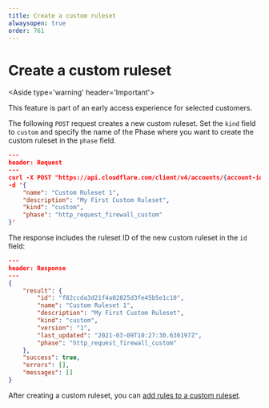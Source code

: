 ```yaml
---
title: Create a custom ruleset
alwaysopen: true
order: 761
---
```


# Create a custom ruleset

<Aside type='warning' header='Important'>

This feature is part of an early access experience for selected customers.

</Aside>

The following `POST` request creates a new custom ruleset. Set the `kind` field to `custom` and specify the name of the Phase where you want to create the custom ruleset in the `phase` field.

```json
---
header: Request
---
curl -X POST "https://api.cloudflare.com/client/v4/accounts/{account-id}/rulesets" \
-d '{
    "name": "Custom Ruleset 1",
    "description": "My First Custom Ruleset",
    "kind": "custom",
    "phase": "http_request_firewall_custom"
}'
```

The response includes the ruleset ID of the new custom ruleset in the `id` field:

```json
---
header: Response
---
{
    "result": {
        "id": "f82ccda3d21f4a02825d3fe45b5e1c10",
        "name": "Custom Ruleset 1",
        "description": "My First Custom Ruleset",
        "kind": "custom",
        "version": "1",
        "last_updated": "2021-03-09T10:27:30.636197Z",
        "phase": "http_request_firewall_custom"
    },
    "success": true,
    "errors": [],
    "messages": []
}
```

After creating a custom ruleset, you can [add rules to a custom ruleset](/cf-rulesets/custom-rulesets/add-rules-ruleset/).